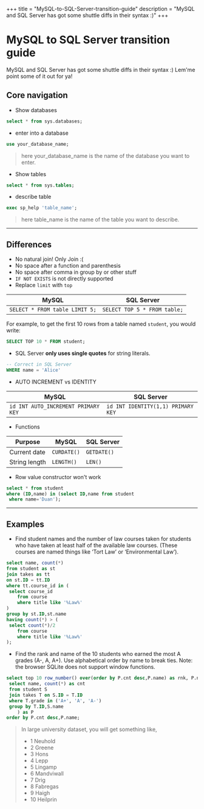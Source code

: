 +++
title = "MySQL-to-SQL-Server-transition-guide"
description = "MySQL and SQL Server has got some shuttle diffs in their syntax :)"
+++

# MySQL to SQL Server transition guide

MySQL and SQL Server has got some shuttle diffs in their syntax :)
Lem'me point some of it out for ya!

## Core navigation

- Show databases

```sql
select * from sys.databases;
```

- enter into a database

```sql
use your_database_name;
```

> here your_database_name is the name of the database you want to enter.

- Show tables

```sql
select * from sys.tables;
```

- describe table

```sql
exec sp_help 'table_name';
```

> here table_name is the name of the table you want to describe.

---

## Differences

- No natural join! Only Join :(
- No space after a function and parenthesis
- No space after comma in group by or other stuff
- `IF NOT EXISTS` is not directly supported
- Replace `limit` with ‌‌‌‌‌`top‌‌‍`

| MySQL                          | SQL Server                   |
| ------------------------------ | ---------------------------- |
| `SELECT * FROM table LIMIT 5;` | `SELECT TOP 5 * FROM table;` |

For example, to get the first 10 rows from a table named `student`, you would write:

```sql
SELECT TOP 10 * FROM student;
```

- SQL Server **only uses single quotes** for string literals.

```sql
-- Correct in SQL Server
WHERE name = 'Alice'
```

- AUTO INCREMENT vs IDENTITY

| MySQL                               | SQL Server                         |
| ----------------------------------- | ---------------------------------- |
| `id INT AUTO_INCREMENT PRIMARY KEY` | `id INT IDENTITY(1,1) PRIMARY KEY` |

- Functions

| Purpose       | MySQL          | SQL Server                |
| ------------- | -------------- | ------------------------- |
| Current date  | `CURDATE()`    | `GETDATE()`               |
| String length | `LENGTH()`     | `LEN()`                   |

- Row value constructor won't work

```sql
select * from student
where (ID,name) in (select ID,name from student
 where name='Duan');
```

---

## Examples

- Find student names and the number of law courses taken for students who have taken at least half of the available law courses. (These courses are named things like ‘Tort Law’ or ‘Environmental Law’).

```sql
select name, count(*)
from student as st
join takes as tt
on st.ID = tt.ID
where tt.course_id in (
 select course_id
    from course
    where title like '%Law%'
)
group by st.ID,st.name
having count(*) > (
 select count(*)/2
    from course
    where title like '%Law%'
);
```

- Find the rank and name of the 10 students who earned the most A grades (A-, A, A+). Use alphabetical order by name to break ties. Note: the browser SQLite does not support window functions.

```sql
select top 10 row_number() over(order by P.cnt desc,P.name) as rnk, P.name from ( 
 select name, count(*) as cnt
 from student S
 join takes T on S.ID = T.ID
 where T.grade in ('A+', 'A', 'A-')
 group by T.ID,S.name
    ) as P
order by P.cnt desc,P.name;
```

> In large university dataset, you will get something like,
>
> - 1 Neuhold
> - 2 Greene
> - 3 Hons
> - 4 Lepp
> - 5 Lingamp
> - 6 Mandviwall
> - 7 Drig
> - 8 Fabregas
> - 9 Haigh
> - 10 Heilprin

